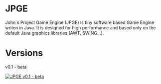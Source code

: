 # JPGE
John´s Project Game Engine (JPGE) is tiny software based Game Engine writen in Java. It is designed for high performance and based only on the default Java graphics libraries (AWT, SWING...).

# Versions

v0.1 - beta

[![JPGE v0.1 - beta](https://i9.ytimg.com/vi/LnPAomKeT5o/mq2.jpg?sqp=CJSGwt4F&rs=AOn4CLBClKXfoGPC6TJ-T37VvLz5oSZ-JA)](https://www.youtube.com/watch?v=LnPAomKeT5o&t=1s)
